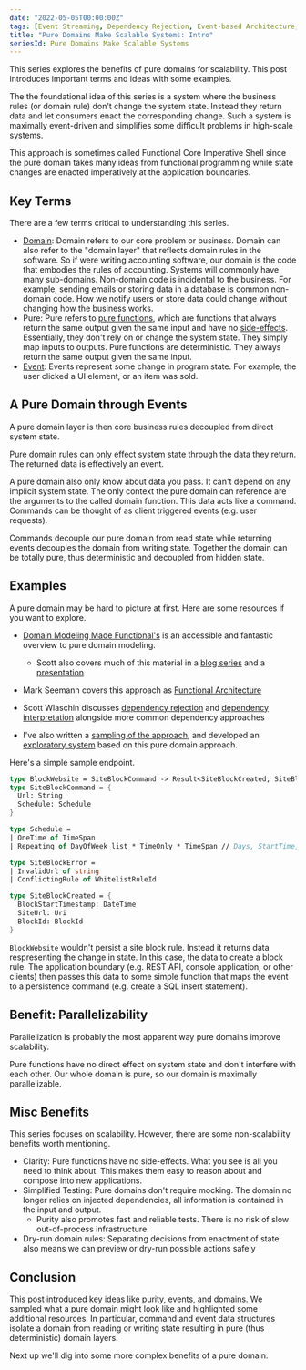 ```yaml
---
date: "2022-05-05T00:00:00Z"
tags: [Event Streaming, Dependency Rejection, Event-based Architecture, Domain Modeling Made Functional]
title: "Pure Domains Make Scalable Systems: Intro"
seriesId: Pure Domains Make Scalable Systems
---
```

This series explores the benefits of pure domains for scalability. This post introduces important terms and ideas with some examples.

<!--more-->

The the foundational idea of this series is a system where the business rules (or domain rule) don't change the system state. Instead they return data and let consumers enact the corresponding change. Such a system is maximally event-driven and simplifies some difficult problems in high-scale systems.

This approach is sometimes called Functional Core Imperative Shell since the pure domain takes many ideas from functional programming while state changes are enacted imperatively at the application boundaries.

## Key Terms

There are a few terms critical to understanding this series.

- [Domain](https://en.wikipedia.org/wiki/Domain-driven_design): Domain refers to our core problem or business. Domain can also refer to the "domain layer" that reflects domain rules in the software. So if were writing accounting software, our domain is the code that embodies the rules of accounting. Systems will commonly have many sub-domains. Non-domain code is incidental to the business. For example, sending emails or storing data in a database is common non-domain code. How we notify users or store data could change without changing how the business works. 
- Pure: Pure refers to [pure functions](https://en.wikipedia.org/wiki/Pure_function), which are functions that always return the same output given the same input and have no [side-effects](https://en.wikipedia.org/wiki/Side_effect_(computer_science)). Essentially, they don't rely on or change the system state. They simply map inputs to outputs. Pure functions are deterministic. They always return the same output given the same input.
- [Event](https://en.wikipedia.org/wiki/Event-driven_architecture): Events represent some change in program state. For example, the user clicked a UI element, or an item was sold.

## A Pure Domain through Events

A pure domain layer is then core business rules decoupled from direct system state. 

Pure domain rules can only effect system state through the data they return. The returned data is effectively an event.

A pure domain also only know about data you pass. It can't depend on any implicit system state. The only context the pure domain can reference are the arguments to the called domain function. This data acts like a command. Commands can be thought of as client triggered events (e.g. user requests).

Commands decouple our pure domain from read state while returning events decouples the domain from writing state. Together the domain can be totally pure, thus deterministic and decoupled from hidden state.

<!-- Relying on data (commands and events) to create pure functions is based on the *Dependency Rejection* approach. Scott Wlaschin has an excellent [series](https://fsharpforfunandprofit.com/posts/dependencies-4/) on how dependency rejection relates to other dependency approaches.-->

<!-- post (Dependency Inversion + Purity -> Dependency Rejection). -->

## Examples

A pure domain may be hard to picture at first. Here are some resources if you want to explore.
- [Domain Modeling Made Functional's](https://fsharpforfunandprofit.com/books/#domain-modeling-made-functional) is an accessible and fantastic overview to pure domain modeling.
  - Scott also covers much of this material in a [blog series](https://fsharpforfunandprofit.com/series/designing-with-types/) and a [presentation](https://www.youtube.com/watch?v=Up7LcbGZFuo&ab_channel=NDCConferences)
- Mark Seemann covers this approach as [Functional Architecture](https://www.youtube.com/watch?v=US8QG9I1XW0&ab_channel=NDCConferences)
- Scott Wlaschin discusses [dependency rejection](https://fsharpforfunandprofit.com/posts/dependencies/#approach-2-dependency-rejection) and [dependency interpretation](https://fsharpforfunandprofit.com/posts/dependencies-4/) alongside more common dependency approaches

- I've also written a [sampling of the approach](../../posts/2021-04-09-Designing-with-Events-Transforms-and-state.md), and developed an [exploratory system](https://github.com/farlee2121/BlockScheduler) based on this pure domain approach. 

Here's a simple sample endpoint.
```fsharp
type BlockWebsite = SiteBlockCommand -> Result<SiteBlockCreated, SiteBlockError>
type SiteBlockCommand = {
  Url: String
  Schedule: Schedule
}

type Schedule = 
| OneTime of TimeSpan
| Repeating of DayOfWeek list * TimeOnly * TimeSpan // Days, StartTime, Duration

type SiteBlockError = 
| InvalidUrl of string
| ConflictingRule of WhitelistRuleId

type SiteBlockCreated = {
  BlockStartTimestamp: DateTime
  SiteUrl: Uri
  BlockId: BlockId
}
```

`BlockWebsite` wouldn't persist a site block rule. Instead it returns data respresenting the change in state. In this case, the data to create a block rule. The application boundary (e.g. REST API, console application, or other clients) then passes this data to some simple function that maps the event to a persistence command (e.g. create a SQL insert statement).

## Benefit: Parallelizability

Parallelization is probably the most apparent way pure domains improve scalability. 

Pure functions have no direct effect on system state and don't interfere with each other. Our whole domain is pure, so our domain is maximally parallelizable. 

## Misc Benefits
This series focuses on scalability. However, there are some non-scalability benefits worth mentioning.

- Clarity: Pure functions have no side-effects. What you see is all you need to think about. This makes them easy to reason about and compose into new applications. 
- Simplified Testing: Pure domains don't require mocking. The domain no longer relies on injected dependencies, all information is contained in the input and output. 
  - Purity also promotes fast and reliable tests. There is no risk of slow out-of-process infrastructure.
- Dry-run domain rules: Separating decisions from enactment of state also means we can preview or dry-run possible actions safely

## Conclusion

This post introduced key ideas like purity, events, and domains. We sampled what a pure domain might look like and highlighted some additional resources.
In particular, command and event data structures isolate a domain from reading or writing state resulting in pure (thus deterministic) domain layers. 

Next up we'll dig into some more complex benefits of a pure domain.


